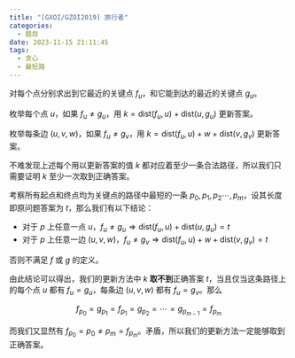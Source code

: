 ```yaml
---
title: "[GXOI/GZOI2019] 旅行者"
categories:
  - 题目
date: 2023-11-15 21:11:45
tags:
  - 贪心
  - 最短路
---
```

对每个点分别求出到它最近的关键点 $f_u$，和它能到达的最近的关键点 $g_u$。

枚举每个点 $u$，如果 $f_u\not=g_u$，用 $k=\mathrm{dist}(f_u,u)+\mathrm{dist}(u,g_u)$ 更新答案。

枚举每条边 $(u,v,w)$，如果 $f_u\not=g_v$，用 $k=\mathrm{dist}(f_u,u)+w+\mathrm{dist}(v,g_v)$ 更新答案。

不难发现上述每个用以更新答案的值 $k$ 都对应着至少一条合法路径，所以我们只需要证明 $k$ 至少一次取到正确答案。

考察所有起点和终点均为关键点的路径中最短的一条 $p_0,p_1,p_2\cdots,p_{m}$，设其长度即原问题答案为 $t$，那么我们有以下结论：

- 对于 $p$ 上任意一点 $u$，$f_u\not=g_u\Rightarrow\mathrm{dist}(f_u,u)+\mathrm{dist}(u,g_u)=t$
- 对于 $p$ 上任意一边 $(u,v,w)$，$f_u\not=g_v\Rightarrow\mathrm{dist}(f_u,u)+w+\mathrm{dist}(v,g_v)=t$

否则不满足 $f$ 或 $g$ 的定义。

由此结论可以得出，我们的更新方法中 $k$ **取不到**正确答案 $t$，当且仅当这条路径上的每个点 $u$ 都有 $f_u=g_u$，每条边 $(u,v,w)$ 都有 $f_u=g_v$。那么

$$f_{p_0}=g_{p_1}=f_{p_1}=g_{p_2}=\cdots=g_{p_{m-1}}=f_{p_m}$$

而我们又显然有 $f_{p_0}=p_0\not=p_m=f_{p_m}$。矛盾，所以我们的更新方法一定能够取到正确答案。